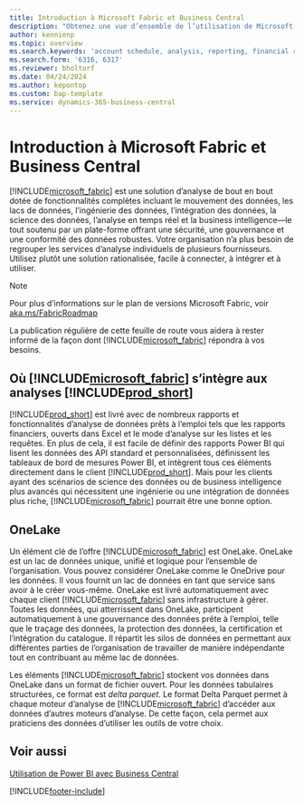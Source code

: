 ```yaml
---
title: Introduction à Microsoft Fabric et Business Central
description: "Obtenez une vue d’ensemble de l’utilisation de Microsoft Fabric pour obtenir des informations, des informations décisionnelles et des indicateurs de performance clés à partir de vos données Business\_Central."
author: kennienp
ms.topic: overview
ms.search.keywords: 'account schedule, analysis, reporting, financial report, business intelligence, KPI'
ms.search.form: '6316, 6317'
ms.reviewer: bholtorf
ms.date: 04/24/2024
ms.author: kepontop
ms.custom: bap-template
ms.service: dynamics-365-business-central
---
```

# <a name="introduction-to-microsoft-fabric-and-business-central"></a>Introduction à Microsoft Fabric et Business Central

[!INCLUDE[microsoft_fabric](includes/microsoft_fabric.md)] est une solution d’analyse de bout en bout dotée de fonctionnalités complètes incluant le mouvement des données, les lacs de données, l’ingénierie des données, l’intégration des données, la science des données, l’analyse en temps réel et la business intelligence&mdash;le tout soutenu par un plate-forme offrant une sécurité, une gouvernance et une conformité des données robustes. Votre organisation n’a plus besoin de regrouper les services d’analyse individuels de plusieurs fournisseurs. Utilisez plutôt une solution rationalisée, facile à connecter, à intégrer et à utiliser.

> [!NOTE]
> Pour plus d’informations sur le plan de versions Microsoft Fabric, voir [aka.ms/FabricRoadmap](https://aka.ms/FabricRoadmap)
> 
> La publication régulière de cette feuille de route vous aidera à rester informé de la façon dont [!INCLUDE[microsoft_fabric](includes/microsoft_fabric.md)] répondra à vos besoins.

## <a name="where-does--fit-into-includeprod_short-analytics"></a>Où [!INCLUDE[microsoft_fabric](includes/microsoft_fabric.md)] s’intègre aux analyses [!INCLUDE[prod_short](includes/prod_short.md)]

[!INCLUDE[prod_short](includes/prod_short.md)] est livré avec de nombreux rapports et fonctionnalités d’analyse de données prêts à l’emploi tels que les rapports financiers, ouverts dans Excel et le mode d’analyse sur les listes et les requêtes. En plus de cela, il est facile de définir des rapports Power BI qui lisent les données des API standard et personnalisées, définissent les tableaux de bord de mesures Power BI, et intègrent tous ces éléments directement dans le client [!INCLUDE[prod_short](includes/prod_short.md)]. Mais pour les clients ayant des scénarios de science des données ou de business intelligence plus avancés qui nécessitent une ingénierie ou une intégration de données plus riche, [!INCLUDE[microsoft_fabric](includes/microsoft_fabric.md)] pourrait être une bonne option. 

## <a name="onelake"></a>OneLake

Un élément clé de l’offre [!INCLUDE[microsoft_fabric](includes/microsoft_fabric.md)] est OneLake. OneLake est un lac de données unique, unifié et logique pour l’ensemble de l’organisation. Vous pouvez considérer OneLake comme le OneDrive pour les données. Il vous fournit un lac de données en tant que service sans avoir à le créer vous-même. OneLake est livré automatiquement avec chaque client [!INCLUDE[microsoft_fabric](includes/microsoft_fabric.md)] sans infrastructure à gérer. Toutes les données, qui atterrissent dans OneLake, participent automatiquement à une gouvernance des données prête à l’emploi, telle que le traçage des données, la protection des données, la certification et l’intégration du catalogue. Il répartit les silos de données en permettant aux différentes parties de l’organisation de travailler de manière indépendante tout en contribuant au même lac de données.

Les éléments [!INCLUDE[microsoft_fabric](includes/microsoft_fabric.md)] stockent vos données dans OneLake dans un format de fichier ouvert. Pour les données tabulaires structurées, ce format est *delta parquet*. Le format Delta Parquet permet à chaque moteur d’analyse de [!INCLUDE[microsoft_fabric](includes/microsoft_fabric.md)] d’accéder aux données d’autres moteurs d’analyse. De cette façon, cela permet aux praticiens des données d’utiliser les outils de votre choix.


## <a name="see-also"></a>Voir aussi
[Utilisation de Power BI avec Business Central](admin-powerbi.md)   

[!INCLUDE[footer-include](includes/footer-banner.md)]
